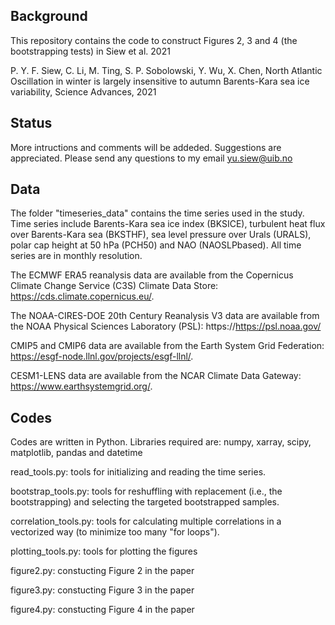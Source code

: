 Background
----------
This repository contains the code to construct Figures 2, 3 and 4 (the bootstrapping tests) in Siew et al. 2021

P. Y. F. Siew, C. Li, M. Ting, S. P. Sobolowski, Y. Wu, X. Chen, North Atlantic Oscillation in winter is largely insensitive to autumn Barents-Kara sea ice variability, Science Advances, 2021

Status
----------
More intructions and comments will be addeded. Suggestions are appreciated. Please send any questions to my email yu.siew@uib.no 

Data 
----------
The folder "timeseries_data" contains the time series used in the study. Time series include Barents-Kara sea ice index (BKSICE), turbulent heat flux over Barents-Kara sea (BKSTHF), sea level pressure over Urals (URALS), polar cap height at 50 hPa (PCH50) and NAO (NAOSLPbased). All time series are in monthly resolution. 

The ECMWF ERA5 reanalysis data are available from the Copernicus Climate Change Service (C3S) Climate Data Store: https://cds.climate.copernicus.eu/.

The NOAA-CIRES-DOE 20th Century Reanalysis V3 data are available from the NOAA Physical Sciences Laboratory (PSL): https://https://psl.noaa.gov/

CMIP5 and CMIP6 data are available from the Earth System Grid Federation: https://esgf-node.llnl.gov/projects/esgf-llnl/. 

CESM1-LENS data are available from the NCAR Climate Data Gateway: https://www.earthsystemgrid.org/. 

Codes
----------
Codes are written in Python. Libraries required are: numpy, xarray, scipy, matplotlib, pandas and datetime

read_tools.py: tools for initializing and reading the time series.

bootstrap_tools.py: tools for reshuffling with replacement (i.e., the bootstrapping) and selecting the targeted bootstrapped samples.

correlation_tools.py: tools for calculating multiple correlations in a vectorized way (to minimize too many "for loops").

plotting_tools.py: tools for plotting the figures

figure2.py: constucting Figure 2 in the paper

figure3.py: constucting Figure 3 in the paper

figure4.py: constucting Figure 4 in the paper
